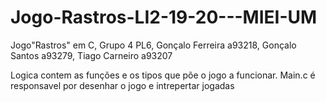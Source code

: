 # Jogo-Rastros-LI2-19-20---MIEI-UM
Jogo"Rastros" em C, Grupo 4 PL6, Gonçalo Ferreira a93218, Gonçalo Santos a93279, Tiago Carneiro a93207

Logica contem as funções e os tipos que põe o jogo a funcionar.
Main.c é responsavel por desenhar o jogo e intrepertar jogadas
